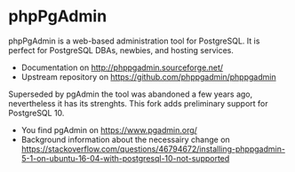 # phpPgAdmin

phpPgAdmin is a web-based administration tool for PostgreSQL. It is perfect for PostgreSQL DBAs, newbies, and hosting services.

* Documentation on http://phppgadmin.sourceforge.net/
* Upstream repository on https://github.com/phppgadmin/phppgadmin

Superseded by pgAdmin the tool was abandoned a few years ago, nevertheless it has its strenghts. This fork adds preliminary support for PostgreSQL 10.

* You find pgAdmin on https://www.pgadmin.org/
* Background information about the necessairy change on https://stackoverflow.com/questions/46794672/installing-phppgadmin-5-1-on-ubuntu-16-04-with-postgresql-10-not-supported

